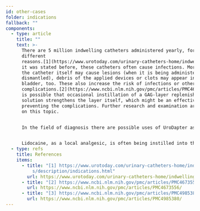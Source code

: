 ```yaml
---
id: other-cases
folder: indications
fallback: ""
components:
  - type: article
    title: ""
    text: >-
      There are 5 million indwelling catheters administered yearly, for several
      different
      reasons.[1](https://www.urotoday.com/urinary-catheters-home/indwelling-catheters/description/indications.html) As
      it was stated before, these catheters often cause infections. Moreover,
      the catheter itself may cause lesions (when it is being administered or
      dismantled), debris of the applied devices or clots may appear in the
      bladder, too. These also increase the risk of infections or other
      complications.[2](https://www.ncbi.nlm.nih.gov/pmc/articles/PMC4673556/),[3](https://www.ncbi.nlm.nih.gov/pmc/articles/PMC4985380/) It
      is possible that occasional instillation of a GAG-layer replenisher
      solution strengthens the layer itself, which might be an effective way for
      preventing the complications. Further research and examination are needed
      on this topic.


      In the field of diagnosis there are possible uses of UroDapter as well. Retrograde urethrography, for example is usually performed with a catheter with which the contrast materials needed for imaging are delivered. In certain cases, the administration of these materials to the urethra too might reveal additional information.


      Lidocaine, as a local analgesic, is often being instilled into the bladder in many different conditions. Regardless of the condition being treated UroDapter can be beneficial to deliver lidocaine. It is an additional advantage that the drug affects the urethra, too, since in many urinary conditions patients experience pain in that area as well.
  - type: refs
    title: References
    items:
      - title: "[1] https://www.urotoday.com/urinary-catheters-home/indwelling-catheter\
          s/description/indications.html"
        url: https://www.urotoday.com/urinary-catheters-home/indwelling-catheters/description/indications.html
      - title: "[2] https://www.ncbi.nlm.nih.gov/pmc/articles/PMC4673556/"
        url: https://www.ncbi.nlm.nih.gov/pmc/articles/PMC4673556/
      - title: "[3] https://www.ncbi.nlm.nih.gov/pmc/articles/PMC4985380/"
        url: https://www.ncbi.nlm.nih.gov/pmc/articles/PMC4985380/
---
```

